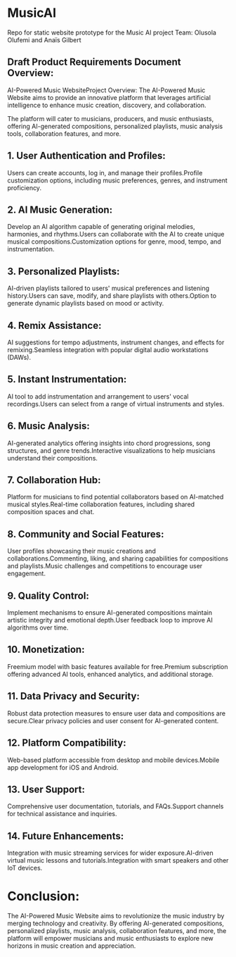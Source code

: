 # MusicAI
Repo for static website prototype for the Music AI project
Team: Olusola Olufemi and Anaïs Gilbert

## Draft Product Requirements Document Overview:

AI-Powered Music WebsiteProject Overview: The AI-Powered Music Website aims to provide an innovative platform that leverages artificial intelligence to enhance music creation, discovery, and collaboration. 

The platform will cater to musicians, producers, and music enthusiasts, offering AI-generated compositions, personalized playlists, music analysis tools, collaboration features, and more.

## 1. User Authentication and Profiles:

Users can create accounts, log in, and manage their profiles.Profile customization options, including music preferences, genres, and instrument proficiency.

## 2. AI Music Generation:

Develop an AI algorithm capable of generating original melodies, harmonies, and rhythms.Users can collaborate with the AI to create unique musical compositions.Customization options for genre, mood, tempo, and instrumentation.

## 3. Personalized Playlists:

AI-driven playlists tailored to users' musical preferences and listening history.Users can save, modify, and share playlists with others.Option to generate dynamic playlists based on mood or activity.

## 4. Remix Assistance:

AI suggestions for tempo adjustments, instrument changes, and effects for remixing.Seamless integration with popular digital audio workstations (DAWs).

## 5. Instant Instrumentation:

AI tool to add instrumentation and arrangement to users' vocal recordings.Users can select from a range of virtual instruments and styles.

## 6. Music Analysis:

AI-generated analytics offering insights into chord progressions, song structures, and genre trends.Interactive visualizations to help musicians understand their compositions.

## 7. Collaboration Hub:

Platform for musicians to find potential collaborators based on AI-matched musical styles.Real-time collaboration features, including shared composition spaces and chat.

## 8. Community and Social Features:

User profiles showcasing their music creations and collaborations.Commenting, liking, and sharing capabilities for compositions and playlists.Music challenges and competitions to encourage user engagement.

## 9. Quality Control:

Implement mechanisms to ensure AI-generated compositions maintain artistic integrity and emotional depth.User feedback loop to improve AI algorithms over time.

## 10. Monetization:

Freemium model with basic features available for free.Premium subscription offering advanced AI tools, enhanced analytics, and additional storage.

## 11. Data Privacy and Security:

Robust data protection measures to ensure user data and compositions are secure.Clear privacy policies and user consent for AI-generated content.

## 12. Platform Compatibility:

Web-based platform accessible from desktop and mobile devices.Mobile app development for iOS and Android.

## 13. User Support:

Comprehensive user documentation, tutorials, and FAQs.Support channels for technical assistance and inquiries.

## 14. Future Enhancements:

Integration with music streaming services for wider exposure.AI-driven virtual music lessons and tutorials.Integration with smart speakers and other IoT devices.

# Conclusion: 

The AI-Powered Music Website aims to revolutionize the music industry by merging technology and creativity. By offering AI-generated compositions, personalized playlists, music analysis, collaboration features, and more, the platform will empower musicians and music enthusiasts to explore new horizons in music creation and appreciation.
